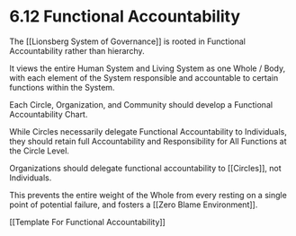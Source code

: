 # 6.12 Functional Accountability
The [[Lionsberg System of Governance]] is rooted in Functional Accountability rather than hierarchy. 

It views the entire Human System and Living System as one Whole / Body, with each element of the System responsible and accountable to certain functions within the System. 

Each Circle, Organization, and Community should develop a Functional Accountability Chart. 

While Circles necessarily delegate Functional Accountability to Individuals, they should retain full Accountability and Responsibility for All Functions at the Circle Level. 

Organizations should delegate functional accountability to [[Circles]], not Individuals. 

This prevents the entire weight of the Whole from every resting on a single point of potential failure, and fosters a [[Zero Blame Environment]]. 

[[Template For Functional Accountability]] 

